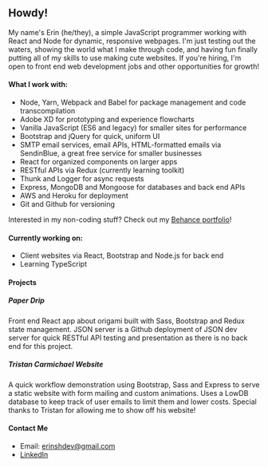 ## Howdy!

My name's Erin (he/they), a simple JavaScript programmer working with React and Node for dynamic, responsive webpages. I'm just testing out the waters, showing the world what I make through code, and having fun finally putting all of my skills to use making cute websites. If you're hiring, I'm open to front end web development jobs and other opportunities for growth!

#### What I work with:
- Node, Yarn, Webpack and Babel for package management and code transcompilation
- Adobe XD for prototyping and experience flowcharts
- Vanilla JavaScript (ES6 and legacy) for smaller sites for performance
- Bootstrap and jQuery for quick, uniform UI
- SMTP email services, email APIs, HTML-formatted emails via SendinBlue, a great free service for smaller businesses
- React for organized components on larger apps
- RESTful APIs via Redux (currently learning toolkit)
- Thunk and Logger for async requests
- Express, MongoDB and Mongoose for databases and back end APIs
- AWS and Heroku for deployment
- Git and Github for versioning

Interested in my non-coding stuff? Check out my [Behance portfolio](https://be.net/esh6597)!

#### Currently working on:

- Client websites via React, Bootstrap and Node.js for back end
- Learning TypeScript

#### Projects

##### Paper Drip
Front end React app about origami built with Sass, Bootstrap and Redux state management. JSON server is a Github deployment of JSON dev server for quick RESTful API testing and presentation as there is no back end for this project.

##### Tristan Carmichael Website
A quick workflow demonstration using Bootstrap, Sass and Express to serve a static website with form mailing and custom animations. Uses a LowDB database to keep track of user emails to limit them and lower costs. Special thanks to Tristan for allowing me to show off his website!

#### Contact Me
- Email: erinshdev@gmail.com
- [LinkedIn](https://www.linkedin.com/in/esh97/)

<!--
**esh6597/esh6597** is a ✨ _special_ ✨ repository because its `README.md` (this file) appears on your GitHub profile.

Here are some ideas to get you started:

- 🔭 I’m currently working on ...
- 🌱 I’m currently learning ...
- 👯 I’m looking to collaborate on ...
- 🤔 I’m looking for help with ...
- 💬 Ask me about ...
- 📫 How to reach me: ...
- 😄 Pronouns: ...
- ⚡ Fun fact: ...
-->
